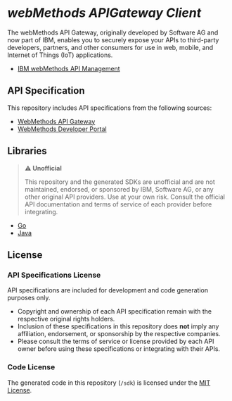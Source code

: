 # *webMethods APIGateway Client*

The webMethods API Gateway, originally developed by Software AG and now part of IBM, enables you to securely expose your APIs
to third-party developers, partners, and other consumers for use in web, mobile, and Internet of Things (IoT) applications.

- [IBM webMethods API Management](https://www.ibm.com/products/webmethods-api-management)

## API Specification

This repository includes API specifications from the following sources:

- [WebMethods API Gateway](https://github.com/ibm-wm-transition/webmethods-api-gateway)
- [WebMethods Developer Portal](https://developers.webmethods.io/portal/apis)

## Libraries

> **⚠️ Unofficial**
> 
> This repository and the generated SDKs are unofficial and are not maintained, endorsed, or sponsored by IBM, Software AG, or any other original API providers.
> Use at your own risk. Consult the official API documentation and terms of service of each provider before integrating.

- [Go](sdk/go/README.md)
- [Java](sdk/java/README.md)

## License

### API Specifications License

API specifications are included for development and code generation purposes only.

- Copyright and ownership of each API specification remain with the respective original rights holders.
- Inclusion of these specifications in this repository does **not** imply any affiliation, endorsement, or sponsorship by the respective companies.
- Please consult the terms of service or license provided by each API owner before using these specifications or integrating with their APIs.

### Code License

The generated code in this repository (`/sdk`) is licensed under the [MIT License](./LICENSE).
